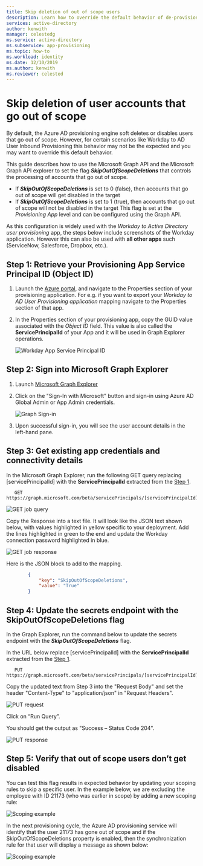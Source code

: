 ```yaml
---
title: Skip deletion of out of scope users
description: Learn how to override the default behavior of de-provisioning out of scope users.
services: active-directory
author: kenwith
manager: celestedg
ms.service: active-directory
ms.subservice: app-provisioning
ms.topic: how-to
ms.workload: identity
ms.date: 12/10/2019
ms.author: kenwith
ms.reviewer: celested
---
```

# Skip deletion of user accounts that go out of scope

By default, the Azure AD provisioning engine soft deletes or disables users that go out of scope. However, for certain scenarios like Workday to AD User Inbound Provisioning this behavior may not be the expected and you may want to override this default behavior.  

This guide describes how to use the Microsoft Graph API and the Microsoft Graph API explorer to set the flag ***SkipOutOfScopeDeletions*** that controls the processing of accounts that go out of scope. 
* If ***SkipOutOfScopeDeletions*** is set to 0 (false), then accounts that go out of scope will get disabled in the target
* If ***SkipOutOfScopeDeletions*** is set to 1 (true), then accounts that go out of scope will not be disabled in the target
This flag is set at the *Provisioning App* level and can be configured using the Graph API. 

As this configuration is widely used with the *Workday to Active Directory user provisioning* app, the steps below include screenshots of the Workday application. However this can also be used with **all other apps** such (ServiceNow, Salesforce, Dropbox, etc.).

## Step 1: Retrieve your Provisioning App Service Principal ID (Object ID)

1. Launch the [Azure portal](https://portal.azure.com), and navigate to the Properties section of your  provisioning application. For e.g. if you want to export your *Workday to AD User Provisioning application* mapping navigate to the Properties section of that app. 
1. In the Properties section of your provisioning app, copy the GUID value associated with the *Object ID* field. This value is also called the **ServicePrincipalId** of your App and it will be used in Graph Explorer operations.

   ![Workday App Service Principal ID](./media/skip-out-of-scope-deletions/wd_export_01.png)

## Step 2: Sign into Microsoft Graph Explorer

1. Launch [Microsoft Graph Explorer](https://developer.microsoft.com/graph/graph-explorer)
1. Click on the "Sign-In with Microsoft" button and sign-in using Azure AD Global Admin or App Admin credentials.

    ![Graph Sign-in](./media/skip-out-of-scope-deletions/wd_export_02.png)

1. Upon successful sign-in, you will see the user account details in the left-hand pane.

## Step 3: Get existing app credentials and connectivity details

In the Microsoft Graph Explorer, run the following GET query replacing [servicePrincipalId]  with the **ServicePrincipalId** extracted from the [Step 1](#step-1-retrieve-your-provisioning-app-service-principal-id-object-id).

```http
   GET https://graph.microsoft.com/beta/servicePrincipals/[servicePrincipalId]/synchronization/secrets
```

   ![GET job query](./media/skip-out-of-scope-deletions/skip-03.png)

Copy the Response into a text file. It will look like the JSON text shown below, with values highlighted in yellow specific to your deployment. Add the lines highlighted in green to the end and update the Workday connection password highlighted in blue. 

   ![GET job response](./media/skip-out-of-scope-deletions/skip-04.png)

Here is the JSON block to add to the mapping. 

```json
        {
            "key": "SkipOutOfScopeDeletions",
            "value": "True"
        }
```

## Step 4: Update the secrets endpoint with the SkipOutOfScopeDeletions flag

In the Graph Explorer, run the command below to update the secrets endpoint with the ***SkipOutOfScopeDeletions*** flag. 

In the URL below replace [servicePrincipalId]  with the **ServicePrincipalId** extracted from the [Step 1](#step-1-retrieve-your-provisioning-app-service-principal-id-object-id). 

```http
   PUT https://graph.microsoft.com/beta/servicePrincipals/[servicePrincipalId]/synchronization/secrets
```
Copy the updated text from Step 3 into the "Request Body" and set the header "Content-Type" to "application/json" in "Request Headers". 

   ![PUT request](./media/skip-out-of-scope-deletions/skip-05.png)

Click on “Run Query”. 

You should get the output as "Success – Status Code 204". 

   ![PUT response](./media/skip-out-of-scope-deletions/skip-06.png)

## Step 5: Verify that out of scope users don’t get disabled

You can test this flag results in expected behavior by updating your scoping rules to skip a specific user. In the example below, we are excluding the employee with ID 21173 (who was earlier in scope) by adding a new scoping rule: 

   ![Scoping example](./media/skip-out-of-scope-deletions/skip-07.png)

In the next provisioning cycle, the Azure AD provisioning service will identify that the user 21173 has gone out of scope and if the SkipOutOfScopeDeletions property is enabled, then the synchronization rule for that user will display a message as shown below: 

   ![Scoping example](./media/skip-out-of-scope-deletions/skip-08.png)


